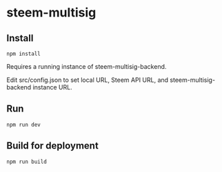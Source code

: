 # steem-multisig

## Install

```
npm install
```

Requires a running instance of steem-multisig-backend.

Edit src/config.json to set local URL, Steem API URL, and steem-multisig-backend instance URL.

## Run

```
npm run dev
```

## Build for deployment

```
npm run build
```
